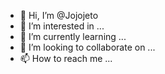 - 👋 Hi, I’m @Jojojeto
- 👀 I’m interested in ...
- 🌱 I’m currently learning ...
- 💞️ I’m looking to collaborate on ...
- 📫 How to reach me ...

<!---
Jojojeto/Jojojeto is a ✨ special ✨ repository because its `README.md` (this file) appears on your GitHub profile.
You can click the Preview link to take a look at your changes.
--->

